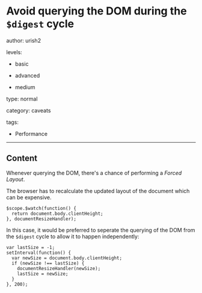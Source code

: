 # Avoid querying the DOM during the `$digest` cycle
author: urish2

levels:

  - basic

  - advanced

  - medium

type: normal

category: caveats

tags:

  - Performance

---
## Content

Whenever querying the DOM, there's a chance of performing a *Forced Layout*. 

The browser has to recalculate the updated layout of the document which can be expensive. 

```
$scope.$watch(function() { 
  return document.body.clientHeight;
}, documentResizeHandler);
```
In this case, it would be preferred to seperate the querying of the DOM from the `$digest` cycle to allow it to happen independently:

```
var lastSize = -1;
setInterval(function() { 
  var newSize = document.body.clientHeight;
  if (newSize !== lastSize) {
    documentResizeHandler(newSize);
    lastSize = newSize;
  }
}, 200);
```